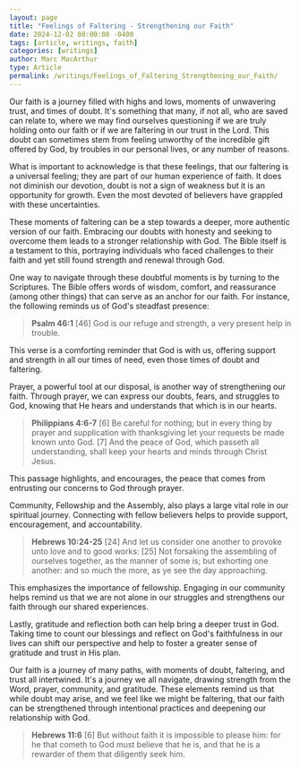 ```yaml
---
layout: page
title: "Feelings of Faltering - Strengthening our Faith"
date: 2024-12-02 00:00:00 -0400
tags: [article, writings, faith]
categories: [writings]
author: Marc MacArthur
type: Article
permalink: /writings/Feelings_of_Faltering_Strengthening_our_Faith/
---
```


Our faith is a journey filled with highs and lows, moments of unwavering trust, and times of doubt. It's something that many, if not all, who are saved can relate to, where we may find ourselves questioning if we are truly holding onto our faith or if we are faltering in our trust in the Lord. This doubt can sometimes stem from feeling unworthy of the incredible gift offered by God, by troubles in our personal lives, or any number of reasons.

What is important to acknowledge is that these feelings, that our faltering is a universal feeling; they are part of our human experience of faith. It does not diminish our devotion, doubt is not a sign of weakness but it is an opportunity for growth. Even the most devoted of believers have grappled with these uncertainties. 

These moments of faltering can be a step towards a deeper, more authentic version of our faith. Embracing our doubts with honesty and seeking to overcome them leads to a stronger relationship with God. The Bible itself is a testament to this, portraying individuals who faced challenges to their faith and yet still found strength and renewal through God.

One way to navigate through these doubtful moments is by turning to the Scriptures. The Bible offers words of wisdom, comfort, and reassurance (among other things) that can serve as an anchor for our faith. For instance, the following reminds us of God's steadfast presence:

> **Psalm 46:1**
> [46] God is our refuge and strength, a very present help in trouble.

This verse is a comforting reminder that God is with us, offering support and strength in all our times of need, even those times of doubt and faltering.

Prayer, a powerful tool at our disposal, is another way of strengthening our faith. Through prayer, we can express our doubts, fears, and struggles to God, knowing that He hears and understands that which is in our hearts. 

> **Philippians 4:6-7**
> [6] Be careful for nothing; but in every thing by prayer and supplication with thanksgiving let your requests be made known unto God.
> [7] And the peace of God, which passeth all understanding, shall keep your hearts and minds through Christ Jesus. 

This passage highlights, and encourages, the peace that comes from entrusting our concerns to God through prayer.

Community, Fellowship and the Assembly, also plays a large vital role in our spiritual journey. Connecting with fellow believers helps to provide support, encouragement, and accountability. 

> **Hebrews 10:24-25**
> [24] And let us consider one another to provoke unto love and to good works:
> [25] Not forsaking the assembling of ourselves together, as the manner of some is; but exhorting one another: and so much the more, as ye see the day approaching.

This emphasizes the importance of fellowship. Engaging in our community helps remind us that we are not alone in our struggles and strengthens our faith through our shared experiences.

Lastly, gratitude and reflection both can help bring a deeper trust in God. Taking time to count our blessings and reflect on God's faithfulness in our lives can shift our perspective and help to foster a greater sense of gratitude and trust in His plan.

Our faith is a journey of many paths, with moments of doubt, faltering, and trust all intertwined. It's a journey we all navigate, drawing strength from the Word, prayer, community, and gratitude. These elements remind us that while doubt may arise, and we feel like we might be faltering, that our faith can be strengthened through intentional practices and deepening our relationship with God.

> **Hebrews 11:6**
> [6] But without faith it is impossible to please him: for he that cometh to God must believe that he is, and that he is a rewarder of them that diligently seek him.